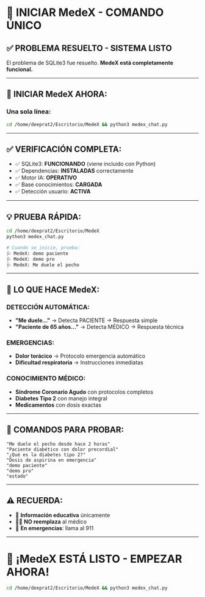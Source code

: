 # 🚀 **INICIAR MedeX - COMANDO ÚNICO**

## ✅ **PROBLEMA RESUELTO - SISTEMA LISTO**

El problema de SQLite3 fue resuelto. **MedeX está completamente funcional.**

---

## 🏥 **INICIAR MedeX AHORA:**

### **Una sola línea:**

```bash
cd /home/deeprat2/Escritorio/MedeX && python3 medex_chat.py
```

---

## ✅ **VERIFICACIÓN COMPLETA:**

- ✅ SQLite3: **FUNCIONANDO** (viene incluido con Python)
- ✅ Dependencias: **INSTALADAS** correctamente  
- ✅ Motor IA: **OPERATIVO**
- ✅ Base conocimientos: **CARGADA**
- ✅ Detección usuario: **ACTIVA**

---

## 💡 **PRUEBA RÁPIDA:**

```bash
cd /home/deeprat2/Escritorio/MedeX
python3 medex_chat.py

# Cuando se inicie, prueba:
🩺 MedeX: demo paciente
🩺 MedeX: demo pro  
🩺 MedeX: Me duele el pecho
```

---

## 🧠 **LO QUE HACE MedeX:**

### **DETECCIÓN AUTOMÁTICA:**
- **"Me duele..."** → Detecta PACIENTE → Respuesta simple
- **"Paciente de 65 años..."** → Detecta MÉDICO → Respuesta técnica

### **EMERGENCIAS:**
- **Dolor torácico** → Protocolo emergencia automático
- **Dificultad respiratoria** → Instrucciones inmediatas

### **CONOCIMIENTO MÉDICO:**
- **Síndrome Coronario Agudo** con protocolos completos
- **Diabetes Tipo 2** con manejo integral
- **Medicamentos** con dosis exactas

---

## 🎯 **COMANDOS PARA PROBAR:**

```
"Me duele el pecho desde hace 2 horas"
"Paciente diabético con dolor precordial" 
"¿Qué es la diabetes tipo 2?"
"Dosis de aspirina en emergencia"
"demo paciente"
"demo pro"
"estado"
```

---

## ⚠️ **RECUERDA:**

- 🔬 **Información educativa** únicamente
- 👨‍⚕️ **NO reemplaza** al médico
- 🚨 **En emergencias**: llama al 911

---

# 🏥 **¡MedeX ESTÁ LISTO - EMPEZAR AHORA!**

```bash
cd /home/deeprat2/Escritorio/MedeX && python3 medex_chat.py
```